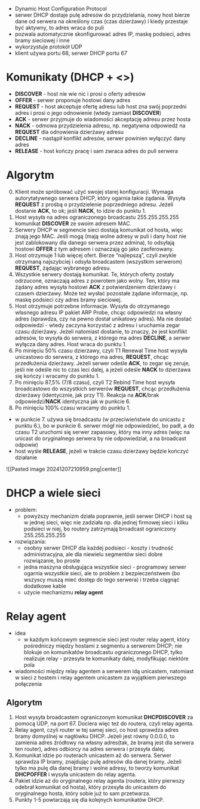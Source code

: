 
- Dynamic Host Configuration Protocol
- serwer DHCP dostaje pulę adresów do przydzielania, nowy host bierze dane od serwera na określony czas (czas dzierżawy) i kiedy przestaje być aktywny, to adres wraca do puli
- pozwala automatycznie skonfigurować adres IP, maskę podsieci, adres bramy sieciowej i inne
- wykorzystuje protokół UDP
- klient używa portu 68, serwer DHCP portu 67

# Komunikaty (DHCP + <>)

- **DISCOVER** - host nie wie nic i prosi o oferty adresów
- **OFFER** - serwer proponuje hostowi dany adres
- **REQUEST** - host akceptuje ofertę adresu lub host zna swój poprzedni adres i prosi o jego odnowienie (wtedy zamiast **DISCOVER**)
- **ACK** - serwer przyjmuje do wiadomości akceptację adresu przez hosta
- **NACK** - odmowa przydzielenia adresu, np. negatywna odpowiedź na **REQUEST** dla odnowienia dzierżawy adresu
- **DECLINE** - nastąpił konflikt adresów, serwer powinien wyłączyć dany adres
- **RELEASE** - host kończy pracę i sam zwraca adres do puli serwera

# Algorytm

0. Klient może spróbować użyć swojej starej konfiguracji. Wymaga autorytatywnego serwera DHCP, który ogarnia takie żądania. Wysyła **REQUEST** z prośbą o przydzielenie poprzedniego adresu. Jeżeli dostanie **ACK**, to ok; jeśli **NACK**, to idzie do punktu 1.
1. Host wysyła na adres ograniczonego broadcastu 255.255.255.255 komunikat **DISCOVER** ze swoim adresem MAC.
2. Serwery DHCP w segmencie sieci dostają komunikat od hosta, więc znają jego MAC. Jeśli mogą (mają wolne adresy w puli i dany host nie jest zablokowany dla danego serwera przez admina), to odsyłają hostowi **OFFER** z tym adresem i oznaczają go jako zaoferowany.
3. Host otrzymuje 1 lub więcej ofert. Bierze “najlepszą”, czyli zwykle otrzymaną najszybciej i odsyła broadcastem (wszystkim serwerom) **REQUEST**, żądając wybranego adresu.
4. Wszystkie serwery dostają komunikat. Te, których oferty zostały odrzucone, oznaczają adres z powrotem jako wolny. Ten, który ma żądany adres wysyła hostowi **ACK** z potwierdzeniem dzierżawy i czasem dzierżawy. Może też wysłać pozostałe żądane informacje, np. maskę podsieci czy adres bramy sieciowej.
5. Host otrzymuje potrzebne informacje. Wysyła do otrzymanego własnego adresu IP pakiet ARP Probe, chcąc odpowiedzi na własny adres (sprawdza, czy na pewno dostał unikatowy adres). Ma nie dostać odpowiedzi - wtedy zaczyna korzystać z adresu i uruchamia zegar czasu dzierżawy. Jeżeli natomiast dostanie, to znaczy, że jest konflikt adresów, to wysyła do serwera, z którego ma adres **DECLINE**, a serwer wyłącza dany adres. Host wraca do punktu 1.
6. Po minięciu 50% czasu dzierżawy, czyli T1 Renewal Time host wysyła unicastowo do serwera, z którego ma adres, **REQUEST**, chcąc przedłużenia dzierżawy. Jeżeli serwer odeśle **ACK**, to zegar się zeruje, jeśli nie odeśle nic to czas leci dalej, a jeżeli odeśle **NACK** to dzierżawa się kończy i wracamy do punktu 1.
7. Po minięciu 87,5% (7/8 czasu), czyli T2 Rebind Time host wysyła broadcastowo do wszystkich serwerów **REQUEST**, chcąc przedłużenia dzierżawy (identycznie, jak przy T1). Reakcja na **ACK**/brak odpowiedzi/**NACK** identyczna jak w punkcie 6.
8. Po minięciu 100% czasu wracamy do punktu 1.

- w punkcie 7. używa się broadcastu (w przeciwieństwie do unicastu z punktu 6.), bo w punkcie 6. serwer mógł nie odpowiedzieć, bo padł, a do czasu T2 uruchomi się serwer zapasowy, który ma inny adres (więc na unicast do oryginalnego serwera by nie odpowiedział, a na broadcast odpowie)
- host wyśle **RELEASE**, jeżeli w trakcie czasu dzierżawy będzie kończyć działanie

![[Pasted image 20241207210959.png|center]]

# DHCP a wiele sieci

- problem: 
	- powyższy mechanizm działa poprawnie, jeśli serwer DHCP i host są w jednej sieci, więc nie zadziała np. dla jednej firmowej sieci i kilku podsieci w niej, bo routery zatrzymają broadcast ograniczony 255.255.255.255
- rozwiązania:
	- osobny serwer DHCP dla każdej podsieci - koszty i trudność administracyjna, ale dla niewielu segmentów sieci dobre rozwiązanie, bo proste
	- jedna maszyna obsługująca wszystkie sieci - programowy serwer ogarnia wszystkie sieci, ale to problem z bezpieczeństwem (bo wszyscy muszą mieć dostęp do tego serwera) i trzeba ciągnąć dodatkowe kable
	- użycie mechanizmu **relay agent**

# Relay agent

- idea
	-  w każdym końcowym segmencie sieci jest router relay agent, który pośredniczy między hostami z segmentu a serwerem DHCP; nie blokuje on komunikatów broadcastu ograniczonego DHCP, tylko realizuje relay - przesyła te komunikaty dalej, modyfikując niektóre pola
- wiadomości między relay agentem a serwerem idą unicastem, natomiast w sieci z hostem i relay agentem unicastem za wyjątkiem pierwszego połączenia
## Algorytm

1. Host wysyła broadcastem ograniczonym komunikat **DHCPDISCOVER** za pomocą UDP, na port 67. Dociera więc też do routera, czyli relay agenta.
2. Relay agent, czyli router w tej samej sieci, co host sprawdza adres bramy domyślnej w nagłówku DHCP. Jeżeli jest równy 0.0.0.0, to zamienia adres źródłowy na własny adres(tak, że bramą jest dla serwera ten router), adres odbiorcy na adres serwera i przesyła dalej.
3. Komunikat idzie po routerach unicastem aż do serwera. Serwer sprawdza IP bramy, znajdując pulę adresów dla danej bramy. Jeżeli tylko ma pulę dla danej bramy i wolne adresy, to tworzy komunikat **DHCPOFFER** i wysyła unicastem do relay agenta.
4. Pakiet idzie aż do oryginalnego relay agenta (routera, który pierwszy odebrał komunikat od hosta), który przesyła do unicastem do oryginalnego hosta, który sobie już to sam przetwarza.
5. Punkty 1-5 powtarzają się dla kolejnych komunikatów DHCP.

